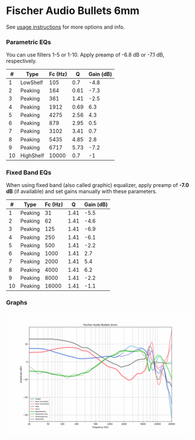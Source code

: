 # Fischer Audio Bullets 6mm
See [usage instructions](https://github.com/jaakkopasanen/AutoEq#usage) for more options and info.

### Parametric EQs
You can use filters 1-5 or 1-10. Apply preamp of -6.8 dB or -7.1 dB, respectively.

|   # | Type      |   Fc (Hz) |    Q |   Gain (dB) |
|-----|-----------|-----------|------|-------------|
|   1 | LowShelf  |       105 | 0.7  |        -4.8 |
|   2 | Peaking   |       164 | 0.61 |        -7.3 |
|   3 | Peaking   |       361 | 1.41 |        -2.5 |
|   4 | Peaking   |      1912 | 0.69 |         6.3 |
|   5 | Peaking   |      4275 | 2.56 |         4.3 |
|   6 | Peaking   |       879 | 2.95 |         0.5 |
|   7 | Peaking   |      3102 | 3.41 |         0.7 |
|   8 | Peaking   |      5435 | 4.85 |         2.8 |
|   9 | Peaking   |      6717 | 5.73 |        -7.2 |
|  10 | HighShelf |     10000 | 0.7  |        -1   |

### Fixed Band EQs
When using fixed band (also called graphic) equalizer, apply preamp of **-7.0 dB** (if available) and set gains manually with these parameters.

|   # | Type    |   Fc (Hz) |    Q |   Gain (dB) |
|-----|---------|-----------|------|-------------|
|   1 | Peaking |        31 | 1.41 |        -5.5 |
|   2 | Peaking |        62 | 1.41 |        -4.6 |
|   3 | Peaking |       125 | 1.41 |        -6.9 |
|   4 | Peaking |       250 | 1.41 |        -6.1 |
|   5 | Peaking |       500 | 1.41 |        -2.2 |
|   6 | Peaking |      1000 | 1.41 |         2.7 |
|   7 | Peaking |      2000 | 1.41 |         5.4 |
|   8 | Peaking |      4000 | 1.41 |         6.2 |
|   9 | Peaking |      8000 | 1.41 |        -2.2 |
|  10 | Peaking |     16000 | 1.41 |        -1.1 |

### Graphs
![](./Fischer%20Audio%20Bullets%206mm.png)
